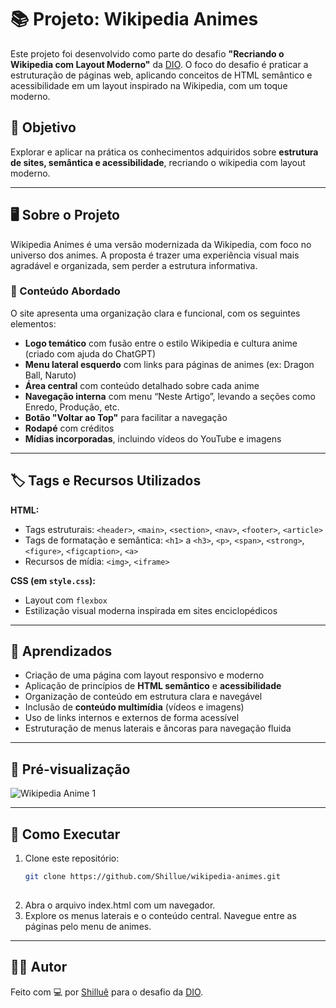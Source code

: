  # 📚 Projeto: Wikipedia Animes

Este projeto foi desenvolvido como parte do desafio **"Recriando o Wikipedia com Layout Moderno"** da [DIO](https://www.dio.me/). O foco do desafio é praticar a estruturação de páginas web, aplicando conceitos de HTML semântico e acessibilidade em um layout inspirado na Wikipedia, com um toque moderno.

## 🎯 Objetivo

Explorar e aplicar na prática os conhecimentos adquiridos sobre **estrutura de sites, semântica e acessibilidade**, recriando o wikipedia com layout moderno.

---
## 🖥️ Sobre o Projeto

Wikipedia Animes é uma versão modernizada da Wikipedia, com foco no universo dos animes. A proposta é trazer uma experiência visual mais agradável e organizada, sem perder a estrutura informativa.

### 📘 Conteúdo Abordado

O site apresenta uma organização clara e funcional, com os seguintes elementos:

- **Logo temático** com fusão entre o estilo Wikipedia e cultura anime (criado com ajuda do ChatGPT)
- **Menu lateral esquerdo** com links para páginas de animes (ex: Dragon Ball, Naruto)
- **Área central** com conteúdo detalhado sobre cada anime
- **Navegação interna** com menu “Neste Artigo”, levando a seções como Enredo, Produção, etc.
- **Botão "Voltar ao Top"** para facilitar a navegação
- **Rodapé** com créditos
- **Mídias incorporadas**, incluindo vídeos do YouTube e imagens

---

## 🏷️ Tags e Recursos Utilizados

**HTML:**
- Tags estruturais: `<header>`, `<main>`, `<section>`, `<nav>`, `<footer>`, `<article>`
- Tags de formatação e semântica: `<h1>` a `<h3>`, `<p>`, `<span>`, `<strong>`, `<figure>`, `<figcaption>`, `<a>`
- Recursos de mídia: `<img>`, `<iframe>`

**CSS (em `style.css`):**
- Layout com `flexbox`
- Estilização visual moderna inspirada em sites enciclopédicos

---

## 🧠 Aprendizados

- Criação de uma página com layout responsivo e moderno
- Aplicação de princípios de **HTML semântico** e **acessibilidade**
- Organização de conteúdo em estrutura clara e navegável
- Inclusão de **conteúdo multimídia** (vídeos e imagens)
- Uso de links internos e externos de forma acessível
- Estruturação de menus laterais e âncoras para navegação fluida

---

## 🌟 Pré-visualização
![Wikipedia Anime 1](https://github.com/user-attachments/assets/b4cace94-672b-4785-b647-bac211974ff5)

---

## 🚀 Como Executar

1. Clone este repositório:
   ```bash
   git clone https://github.com/Shillue/wikipedia-animes.git
    
2. Abra o arquivo index.html com um navegador.
3. Explore os menus laterais e o conteúdo central. Navegue entre as páginas pelo menu de animes.

---
## 👨‍💻 Autor

Feito com 💻 por [Shilluê](https://www.linkedin.com/in/shillu%C3%AA/) para o desafio da [DIO](https://www.dio.me/).
